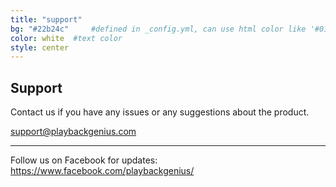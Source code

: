 ```yaml
---
title: "support"
bg: "#22b24c"     #defined in _config.yml, can use html color like '#010101'
color: white  #text color
style: center
---
```


## Support
Contact us if you have any issues or any suggestions about the product.

[support@playbackgenius.com](mailto:support@playbackgenius.com)

***
Follow us on Facebook for updates:
[https://www.facebook.com/playbackgenius/  ](https://www.facebook.com/playbackgenius/)
